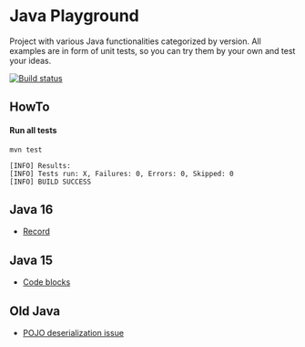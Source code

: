 # Java Playground
Project with various Java functionalities categorized by version. 
All examples are in form of unit tests, so you can try them by your own and test your ideas. 

[![Build status](https://github.com/hubertwo/java-playground/actions/workflows/maven.yml/badge.svg)](https://github.com/HubertWo/java-playground/actions)

## HowTo
#### Run all tests 
```shell 
mvn test
```
```shell
[INFO] Results:
[INFO] Tests run: X, Failures: 0, Errors: 0, Skipped: 0
[INFO] BUILD SUCCESS
```

## Java 16 
 - [Record](src/test/java/com/github/hubertwo/playground/java16/record/VehicleTest.java)
## Java 15
- [Code blocks](src/test/java/com/github/hubertwo/playground/java15/string/StringTest.java)
## Old Java
- [POJO deserialization issue](src/test/java/com/github/hubertwo/playground/javaold/serialization/SerializationTest.java)